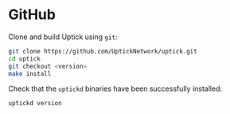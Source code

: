 # GitHub

Clone and build Uptick using `git`:

```sh
git clone https://github.com/UptickNetwork/uptick.git
cd uptick
git checkout <version>
make install
```

Check that the `uptickd` binaries have been successfully installed:

```
uptickd version
```
